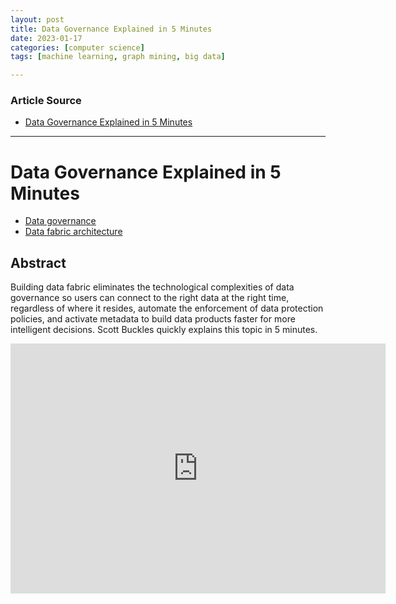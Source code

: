 ```yaml
---
layout: post
title: Data Governance Explained in 5 Minutes 
date: 2023-01-17
categories: [computer science]
tags: [machine learning, graph mining, big data]

---
```


### Article Source

* [Data Governance Explained in 5 Minutes](https://www.youtube.com/watch?v=uPsUjKLHLAg)


---

# Data Governance Explained in 5 Minutes

* [Data governance](https://www.ibm.com/products/cloud-pak-for-data/governance?utm_medium=OSocial&utm_source=Youtube&utm_content=WAIWW&utm_id=YTDescription-101-Importance-Of-Data-Governance-in-Business-Product-Page-Data-Governance-and-Privacy)
* [Data fabric architecture](https://www.ibm.com/data-fabric?utm_medium=OSocial&utm_source=Youtube&utm_content=WAIWW&utm_id=YTDescription-101-Importance-Of-Data-Governance-in-Business-Product-Page-Data-Fabric)


## Abstract

Building data fabric eliminates the technological complexities of data governance so users can connect to the right data at the right time, regardless of where it resides, automate the enforcement of data protection policies, and activate metadata to build data products faster for more intelligent decisions. Scott Buckles quickly explains this topic in 5 minutes.

<iframe width="600" height="400" src="https://www.youtube.com/embed/uPsUjKLHLAg" title="YouTube video player" frameborder="0" allow="accelerometer; autoplay; clipboard-write; encrypted-media; gyroscope; picture-in-picture; web-share" allowfullscreen></iframe>

